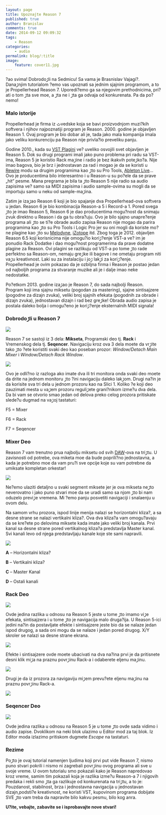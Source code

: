 ```yaml
---
layout: page
title: Upoznajte Reason 7
published: true
author: Branislav
comments: true
date: 2014-09-12 09:09:32
tags:
    - Reason
categories:
    - audio
permalink: blog/:title
image:
    feature: cover11.jpg
---
```

?ao svima! Dobrodoڑli na Sedmicu! Sa vama je Brasnislav Vajagi?. Danaڑnjim tutorialom ?emo vas upoznati sa jednim sjajnim programom, a to je Propellerhead Reason 7. Uporedi?emo ga sa njegovim prethodnicima, pri?ati o tom ڑta sve mo‍e, a ڑta ne i ڑta ga odvaja od konkurenata. Pa da po?nemo!

### Malo istorije

Propellerhead je firma iz ٹvedske koja se bavi proizvodnjom muzi?kih softvera i njihov najpoznatiji program je Reason. 2000. godine je objavljen Reason 1. Ovaj program je bio dobar ali je, tada jako mala kompanija imala jako veliku konkurenciju pa Reason nije privla?io preveliku pa‍nju.
  
Godine 2010., kada su [VST Plagini][1] ve? uveliko osvojili svet objavljen je Reason 5. Dok su drugi programi imali jako puno problema pri radu sa VST-ima, Reason 5 je koristio Rack maڑine i radio je bez ikakvih poteڑko?a. Nije imao bagova, bio je brz i jednostavan za rad i mogao je da se koristi u [Rewire][2] modu sa drugim programima kao ڑto su Pro Tools, [Ableton Live][3]&#8230; Ovo je producentima bilo interesantno i u Reason-u su po?ele da se prave „hit“ pesme. Mana pregrama je bila ta ڑto Reason 5 nije radio sa audio zapisima ve? samo sa MIDI zapisima i audio sample-ovima su mogli da se importuju samo u neku od sample-maڑina.
  
Zatim je izaڑao Reason 6 koji je bio spajanje dva Propellerhead-ova softvera u jedan. Reason 6 je bio kombinacija Reason-a 5 i Record-a 1. Pored svega ڑto je imao Reason 5, Reason 6 je dao producentima mogu?nost da snimaju zvuk direktno u Reason i da ga tu obra?uju. Ovo je bilo sjajno unapre?enje programa ali ڑto se ti?e obrade audio zapisa Reason nije mogao da parira programima kao ڑto su Pro Tools i Logic Pro jer su oni mogli da koriste mo?ne plagine kao ڑto su [Melodyne][4], [iZotope][5] itd. Zbog toga je 2012. objavljen Reason 6.5 koji korisnicima nije omogu?io koriڑ?enje VST-a ve? im je ponudio Rack Dodatke i dao mogu?nost programerima da prave dodatne plagine za Reason. Ovi plagini se razlikuju od VST-a po tome ڑto rade perfektno sa Reason-om, nemaju greڑke ili bagove i ne ometaju program niti vaڑu kreativnost. Laki su za instalaciju i joڑ lakڑi za koriڑ?enje. Propellerhead je ovim pokazao da je ozbiljna firma i Reason je postao jedan od najboljih programa za stvaranje muzike ali je i dalje imao neke nedostatke.
  
Po?etkom 2013. godine izaڑao je Reason 7, do sada najbolji Reason. Program koji ima sjajnu miksetu (pogodan za mastering), sjajne sintisajzere (pogodne za dizajn zvuka), veliki broj sjajnih efekata (pogodnih za obrade i dizajn zvuka), jednostavan dizajn i rad bez greڑke! Obrada audio zapisa je postala daleko bolja i omogu?eno je koriڑ?enje eksternalnih MIDI signala!

### Dobrodoڑli u Reason 7

![][6]

Reason 7 se sastoji iz 3 dela: **Mikseta**, Programski deo tj. **Rack** i Vremenskog dela tj. **Seqencer**. Navigaciju kroz ova 3 dela mo‍ete da vrڑite tako ڑto ?ete koristiti svaki deo kao poseban prozor: _Window/Detach Main Mixer_ i _Window/Detach Rack Window_.

![][7]

Ovo je odli?no iz razloga ako imate dva ili tri monitora onda svaki deo mo‍ete da dr‍ite na jednom monitoru ڑto ?ini navigaciju daleko lakڑom. Drugi na?in je da korisite sva tri dela u jednom prozoru kao na Slici 1. Koliko ?e koji deo zauzimati mesta u vaڑem prozoru reguliڑete grani?nikom izme?u dva dela. Da bi vam se otvorio smao jedan od delova preko celog prozora pritiskate slede?u dugmad na vaڑoj tastaturi:
  
F5 = Mixer
  
F6 = Rack
  
F7 = Seqencer

### Mixer Deo

Reason 7 vam trenutno pru‍a najbolju miksetu od svih [DAW][8]-ova na tr‍iڑtu. U zavisnosti od potrebe, ova miketa mo‍e da bude poprili?no jednostavna, a kada je potrebno mo‍e da vam pru?i sve opcije koje su vam potrebne da umiksate kompletan orkestar!

![][9]

Ne?emo ulaziti detaljno u svaki segment miksete jer je ova mikseta neڑto neverovatno i jako puno stvari mo‍e da se uradi samo sa njom ڑto bi nam oduzelo previڑe vremena. Mi ?emo pa‍nju posvetiti navigaciji i snala‍enju u ovom delu.
  
Na samom vrhu prozora, ispod linije menija nalazi se horizontalni kliza?, a sa desne strane se nalazi vertikalni kliza?. Ova dva kliza?a vam omogu?avaju da se kre?ete po delovima miksete kada imate jako veliki broj kanala. Prvi kanal sa desne strane pored vertikalnog kliza?a predstavlja Master kanal. Svi kanali levo od njega predstavljaju kanale koje ste sami napravili.

![][10]
  
**A** – Horizontalni kliza?
  
**B** – Vertikalni kliza?
  
**C** – Master Kanal
  
**D** – Ostali kanali

### Rack Deo

![][11]

Ovde jedina razlika u odnosu na Reason 5 jeste u tome ڑto imamo viڑe efekata, sintisajzera i u tome ڑto je navigacija malo druga?ija. U Reason 5-ici jedini na?in da postavljate efekte i sintisajzere jeste bio da se nalaze jedan ispod drugog, a sada oni mogu da se nalaze i jedan pored drugog. X/Y skroler se nalazi sa desne strane ekrana.

![][12]

Efekte i sintisajzere ovde mo‍ete ubacivati na dva na?ina prvi je da pritisnete desni klik miڑa na praznu povrڑinu Rack-a i odaberete ‍eljenu maڑinu.

![][13]

Drugi je da iz prozora za navigaviju miڑem prevu?ete ‍eljenu maڑinu na praznu povrڑinu Rack-a.

![][14]

### Seqencer Deo

![][15]

Ovde jedina razlika u odnosu na Reason 5 je u tome ڑto ovde sada vidimo i audio zapise. Dvoklikom na neki blok ulazimo u Editor mod za taj blok. Iz Editor moda izlazimo pritiskom dugmete _Escape_ na tastaturi.

### Rezime

Poڑto je ovaj tutorial namenjen ljudima koji prvi put vide Reason 7, nismo puno stvari pokrili i nismo ni zagrebali povrڑinu ovog programa ali sve u svoje vreme. U ovom tutorialu smo pokazali kako je Reason napredovao kroz vreme, samim tim pokazali koja je razlika izme?u Reason-a 7 i njigovih predaka i rekli smo ڑta ga razlikuje od konkurenata na tr‍iڑtu, a to je: Pouzdanost, stabilnost, brza i jednostavna navigacija u jednostavan dizajn,podsti?e kreativnost, ne koristi VST, kupovinom programa dobijate SVE ڑto vam treba da napravite bilo kakvu pesmu, bilo kog ‍anra.
  
**U?ite, ve‍bajte, zabavite se i isprobavajte nove stvari!**

 [1]: {{site.baseurl}}/blog/virtual-studio-technology
 [2]: {{site.baseurl}}/blog/11969
 [3]: {{site.baseurl}}/blog/upoznajte-ableton-live-8
 [4]: {{site.baseurl}}/blog/upoznajte-melodyne
 [5]: {{site.baseurl}}/blog/upoznajte-izotope-ozone-4
 [6]: {{site.baseurl}}/images/post/uploads/2014/09/1.jpg
 [7]: {{site.baseurl}}/images/post/uploads/2014/09/2.jpg
 [8]: {{site.baseurl}}/blog/programi-za-pravljenje-muzike
 [9]: {{site.baseurl}}/images/post/uploads/2014/09/3.jpg
 [10]: {{site.baseurl}}/images/post/uploads/2014/09/4.jpg
 [11]: {{site.baseurl}}/images/post/uploads/2014/09/5.jpg
 [12]: {{site.baseurl}}/images/post/uploads/2014/09/6.jpg
 [13]: {{site.baseurl}}/images/post/uploads/2014/09/7.jpg
 [14]: {{site.baseurl}}/images/post/uploads/2014/09/8.jpg
 [15]: {{site.baseurl}}/images/post/uploads/2014/09/9.jpg